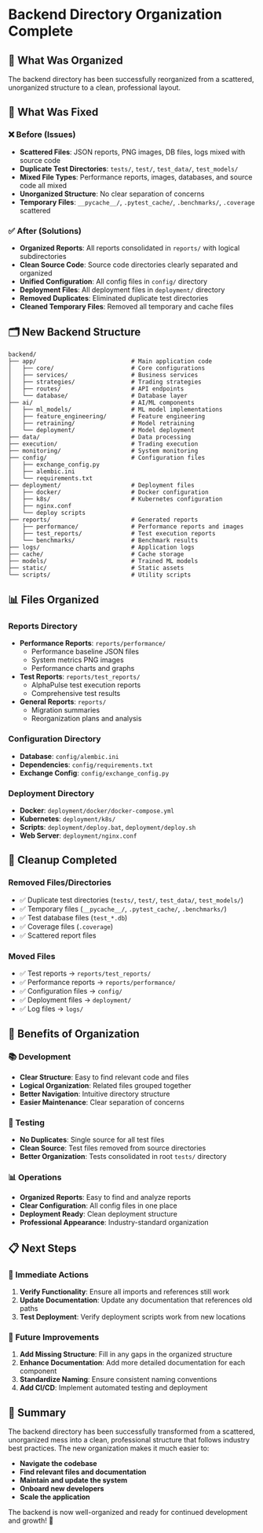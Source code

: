 # Backend Directory Organization Complete

## 🎯 What Was Organized

The backend directory has been successfully reorganized from a scattered, unorganized structure to a clean, professional layout.

## 🔧 What Was Fixed

### ❌ Before (Issues)
- **Scattered Files**: JSON reports, PNG images, DB files, logs mixed with source code
- **Duplicate Test Directories**: `tests/`, `test/`, `test_data/`, `test_models/`
- **Mixed File Types**: Performance reports, images, databases, and source code all mixed
- **Unorganized Structure**: No clear separation of concerns
- **Temporary Files**: `__pycache__/`, `.pytest_cache/`, `.benchmarks/`, `.coverage` scattered

### ✅ After (Solutions)
- **Organized Reports**: All reports consolidated in `reports/` with logical subdirectories
- **Clean Source Code**: Source code directories clearly separated and organized
- **Unified Configuration**: All config files in `config/` directory
- **Deployment Files**: All deployment files in `deployment/` directory
- **Removed Duplicates**: Eliminated duplicate test directories
- **Cleaned Temporary Files**: Removed all temporary and cache files

## 🗂️ New Backend Structure

```
backend/
├── app/                           # Main application code
│   ├── core/                      # Core configurations
│   ├── services/                  # Business services
│   ├── strategies/                # Trading strategies
│   ├── routes/                    # API endpoints
│   └── database/                  # Database layer
├── ai/                            # AI/ML components
│   ├── ml_models/                 # ML model implementations
│   ├── feature_engineering/       # Feature engineering
│   ├── retraining/                # Model retraining
│   └── deployment/                # Model deployment
├── data/                          # Data processing
├── execution/                     # Trading execution
├── monitoring/                    # System monitoring
├── config/                        # Configuration files
│   ├── exchange_config.py
│   ├── alembic.ini
│   └── requirements.txt
├── deployment/                    # Deployment files
│   ├── docker/                    # Docker configuration
│   ├── k8s/                       # Kubernetes configuration
│   ├── nginx.conf
│   └── deploy scripts
├── reports/                       # Generated reports
│   ├── performance/               # Performance reports and images
│   ├── test_reports/              # Test execution reports
│   └── benchmarks/                # Benchmark results
├── logs/                          # Application logs
├── cache/                         # Cache storage
├── models/                        # Trained ML models
├── static/                        # Static assets
└── scripts/                       # Utility scripts
```

## 📊 Files Organized

### Reports Directory
- **Performance Reports**: `reports/performance/`
  - Performance baseline JSON files
  - System metrics PNG images
  - Performance charts and graphs
- **Test Reports**: `reports/test_reports/`
  - AlphaPulse test execution reports
  - Comprehensive test results
- **General Reports**: `reports/`
  - Migration summaries
  - Reorganization plans and analysis

### Configuration Directory
- **Database**: `config/alembic.ini`
- **Dependencies**: `config/requirements.txt`
- **Exchange Config**: `config/exchange_config.py`

### Deployment Directory
- **Docker**: `deployment/docker/docker-compose.yml`
- **Kubernetes**: `deployment/k8s/`
- **Scripts**: `deployment/deploy.bat`, `deployment/deploy.sh`
- **Web Server**: `deployment/nginx.conf`

## 🧹 Cleanup Completed

### Removed Files/Directories
- ✅ Duplicate test directories (`tests/`, `test/`, `test_data/`, `test_models/`)
- ✅ Temporary files (`__pycache__/`, `.pytest_cache/`, `.benchmarks/`)
- ✅ Test database files (`test_*.db`)
- ✅ Coverage files (`.coverage`)
- ✅ Scattered report files

### Moved Files
- ✅ Test reports → `reports/test_reports/`
- ✅ Performance reports → `reports/performance/`
- ✅ Configuration files → `config/`
- ✅ Deployment files → `deployment/`
- ✅ Log files → `logs/`

## 🚀 Benefits of Organization

### 📚 Development
- **Clear Structure**: Easy to find relevant code and files
- **Logical Organization**: Related files grouped together
- **Better Navigation**: Intuitive directory structure
- **Easier Maintenance**: Clear separation of concerns

### 🧪 Testing
- **No Duplicates**: Single source for all test files
- **Clean Source**: Test files removed from source directories
- **Better Organization**: Tests consolidated in root `tests/` directory

### 📊 Operations
- **Organized Reports**: Easy to find and analyze reports
- **Clear Configuration**: All config files in one place
- **Deployment Ready**: Clean deployment structure
- **Professional Appearance**: Industry-standard organization

## 📋 Next Steps

### 🔄 Immediate Actions
1. **Verify Functionality**: Ensure all imports and references still work
2. **Update Documentation**: Update any documentation that references old paths
3. **Test Deployment**: Verify deployment scripts work from new locations

### 🚀 Future Improvements
1. **Add Missing Structure**: Fill in any gaps in the organized structure
2. **Enhance Documentation**: Add more detailed documentation for each component
3. **Standardize Naming**: Ensure consistent naming conventions
4. **Add CI/CD**: Implement automated testing and deployment

## 🎉 Summary

The backend directory has been successfully transformed from a scattered, unorganized mess into a clean, professional structure that follows industry best practices. The new organization makes it much easier to:

- **Navigate the codebase**
- **Find relevant files and documentation**
- **Maintain and update the system**
- **Onboard new developers**
- **Scale the application**

The backend is now well-organized and ready for continued development and growth! 🚀
